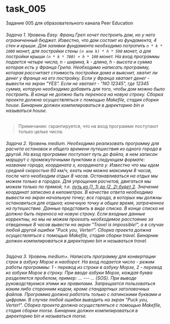 # task_005
Задание 005 для образовательного канала Peer Education

###### Задача 1. Уровень Easy. Франц Греп хочет построить дом, но у него ограниченный бюджет. Известно, что дом состоит из фундамента, 4 стен и крыши. Для заливки фундамента необходимо потратить ``n * k * 1000`` монет, для постройки стены ``(n или k) * h * 500`` монет, а для постройки крыши ``(n * k * 700) + h * 100`` монет. На вход программы подается четыре числа, n - ширина, k - длина, h - высота и сумма которая есть у Франца Грепа. Необходимо написать программу, которая рассчитает стоимость постройки дома и выяснит, хватит ли денег у Франца на его постройку. Если у Франца хватает денег - вывести на экран "YES". Если не хватает - "NO 12345", где 12345 сумма, которую необходимо добавить для того, чтобы дом можно было построить. В конце не должно быть переноса на новую строку. Сборка проекта должна осуществляться с помощью Makefile, стадия сборки house. Бинарник должен компилироваться в директорию bin и называться house.

> Примечание: гарантируется, что на вход программе поступают только целые числа.

###### Задача 2. Уровень medium. Необходимо реализовать программу для расчета остановок и общего времени путешествия из одного города в другой. На вход программе поступает путь до файла, в нем записан маршрут с промежуточными пунктами в следующем формате: название города, координата x, координата y. Известно что мы едем средней скоростью 60 км/ч, ехать нам можно максимум 8 часов, после чего необходим отдых 8 часов. Останавливаться на отдых мы можем только в городах. Для упрощения расчетов, двигаться мы можем только по прямой, т.е. [путь из (1, 1) до (2, 2) будет 2](https://ru.wikipedia.org/wiki/Расстояние_городских_кварталов). Значение координат записано в километрах. В качестве ответа необходимо вывести на экран начальную точку; все города, в которых мы должны остановиться для отдыха; конечную точку и общее время, затраченное на путешествие. Данные представить в виде списка. В конце списка не должно быть переноса на новую строку. Если входные данные корректны, но мы не можем проехать необходимое расстояние за отведенные 8 часов вывести на экран "Travel is impossible!", а в случае любой другой ошибки "Puck you, Verter!". Сборка проекта должна осуществляться с помощью Makefile, стадия сборки travel. Бинарник должен компилироваться в директорию bin и называться travel.

###### Задача 3. Уровень medium+. Написать программу для конвертации строк в азбуку Морзе и наоборот. На вход подается число - режим работы программы: 1 - перевод из строки в азбуку Морзе, 2 - перевод из азбуки Морзе в строку. При вводе азбуки Морзе, каждая буква разделяется пробелом, пример: ... --- ... (SOS). При выводе руководствуемся этими же правилами. Запрещается пользоваться каким либо сторонним кодом, кроме стандартных заголовочных файлов. Программа должна работать только с латинскими буквами и цифрами. В случае любой ошибки выводить на экран "Puck you, Verter!". Сборка проекта должна осуществляться с помощью Makefile, стадия сборки morse. Бинарник должен компилироваться в директорию bin и называться morse.
